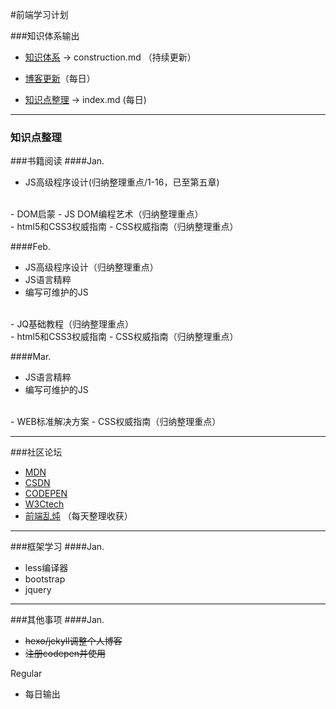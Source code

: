 #前端学习计划

###知识体系输出
- [知识体系](https://github.com/lcc19941214/FrontendStudy/blob/master/%E5%89%8D%E7%AB%AF%E7%9F%A5%E8%AF%86%E4%BD%93%E7%B3%BB%E6%80%BB%E7%BB%93.md) -> construction.md （持续更新）

- [博客更新](http://achuan.me/)（每日）

- [知识点整理](https://github.com/lcc19941214/FrontendStudy/blob/master/index.md) -> index.md (每日)

---
### 知识点整理 


###书籍阅读
####Jan.

- JS高级程序设计(归纳整理重点/1-16，已至第五章)
<br>
- DOM启蒙
- JS DOM编程艺术（归纳整理重点）
<br>
- html5和CSS3权威指南
- CSS权威指南（归纳整理重点）

####Feb.
- JS高级程序设计（归纳整理重点）
- JS语言精粹
- 编写可维护的JS
<br>
- JQ基础教程（归纳整理重点）
<br>
- html5和CSS3权威指南
- CSS权威指南（归纳整理重点）

####Mar.
- JS语言精粹
- 编写可维护的JS
<br>
- WEB标准解决方案
- CSS权威指南（归纳整理重点）

---

###社区论坛
- [MDN](https://developer.mozilla.org/en-US/)
- [CSDN](http://geek.csdn.net/frontend)
- [CODEPEN](http://codepen.io/)
- [W3Ctech](http://www.w3ctech.com/)
- [前端乱炖](http://geek.csdn.net/frontend)
（每天整理收获）

---

###框架学习
####Jan.
- less编译器
- bootstrap
- jquery

---

###其他事项
####Jan.
- <s>hexo/jekyll调整个人博客</s>
- <s>注册codepen并使用</s>

Regular
- 每日输出
